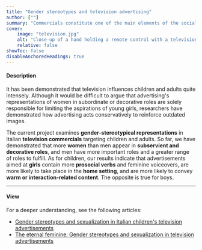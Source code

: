 ```yaml
---
title: "Gender stereotypes and television advertising" 
author: [""]
summary: "Commercials constitute one of the main elements of the social pressure associated with stereotyped views of the world. Adopting the content analysis approach, this project examines gender-stereotypical representations in Italian television advertising aimed at adults and children."
cover:
    image: "television.jpg"
    alt: "Close-up of a hand holding a remote control with a television in the background"
    relative: false
showToc: false
disableAnchoredHeadings: true
---
```


#### Description

It has been demonstrated that television influences children and adults quite intensely. Although it would be difficult to argue that advertising's representations of women in subordinate or decorative roles are solely responsible for limiting the aspirations of young girls, researchers have demonstrated how advertising acts conservatively to reinforce outdated images.

The current project examines **gender-stereotypical representations** in Italian **television commercials** targeting children and adults. So far, we have demonstrated that more **women** than men appear in **subservient and decorative roles**, and men have more important roles and a greater range of roles to fulfill. As for children, our results indicate that advertisements aimed at **girls** contain more **prosocial verbs** and feminine voiceovers, are more likely to take place in the **home setting**, and are more likely to convey **warm or interaction-related content**. The opposite is true for boys.

------------------------------------------------------------------------

#### View

For a deeper understanding, see the following articles:

-   [Gender stereotypes and sexualization in Italian children's television advertisements](/publications/children-and-ads/)
-   [The eternal feminine: Gender stereotypes and sexualization in television advertisements](/publications/eternal-femminine/)
